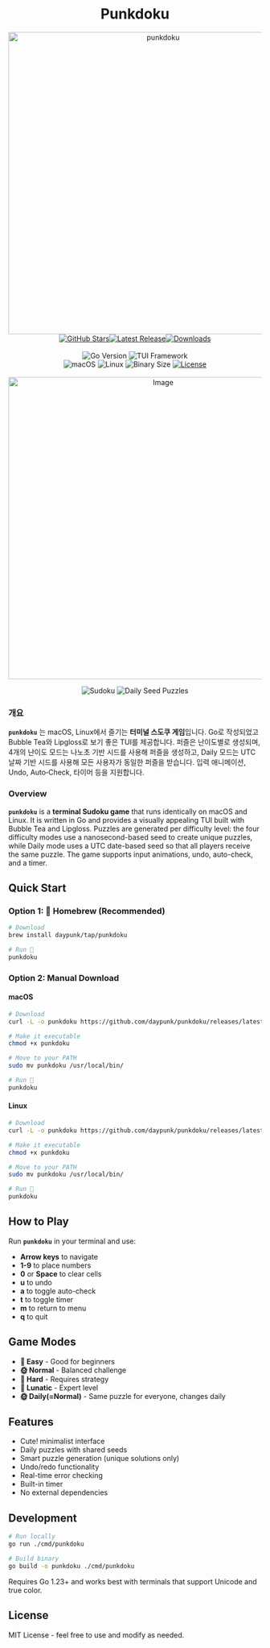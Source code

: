 <h1 align="center">Punkdoku</h1>

<div align="center">
  <img src="https://github.com/user-attachments/assets/8bb7cf23-51b1-4db6-86f8-ef8c96bf6661" width="600" alt="punkdoku">
</div>

<div align="center">
  <!-- Repo Stats -->
  <a href="https://github.com/daypunk/punkdoku/stargazers"><img src="https://img.shields.io/github/stars/daypunk/punkdoku?style=plastic&logo=apachespark&label=Stars&logoColor=FFD700&labelColor=222&color=FFD700" alt="GitHub Stars"/></a><a href="https://github.com/daypunk/punkdoku/releases/latest"><img src="https://img.shields.io/github/v/release/daypunk/punkdoku?style=plastic&logo=github&logoColor=white&label=Release&labelColor=222&color=ccc" alt="Latest Release"/></a><a href="https://github.com/daypunk/punkdoku/releases"><img src="https://img.shields.io/github/downloads/daypunk/punkdoku/total?style=plastic&logo=github&logoColor=white&label=Downloads&labelColor=222&color=ccc" alt="Downloads"/></a>
</div>
<br>

<div align="center">
  <!-- Tech Stack -->
  <img src="https://img.shields.io/badge/Go-1.23+-66E3FF?style=plastic&logo=go&labelColor=FFF" alt="Go Version"/>
  <img src="https://img.shields.io/badge/TUI-Bubble%20Tea-FFB3C7?style=plastic&logo=ntfy&labelColor=FFF&logoColor=FF79C6" alt="TUI Framework"/>
</div>


<div align="center">
  <img src="https://img.shields.io/badge/macOS-ccc?style=plastic&logo=apple&labelColor=fff&logoColor=black" alt="macOS"/>
  <img src="https://img.shields.io/badge/Linux-ccc?style=plastic&logo=linux&labelColor=fff&logoColor=black" alt="Linux"/>
  <img src="https://img.shields.io/badge/Binary-4.8MB-ccc?style=plastic&labelColor=fff" alt="Binary Size"/>
  <a href="https://opensource.org/licenses/MIT">
    <img src="https://img.shields.io/badge/License-MIT-ccc?style=plastic&&labelColor=fff&logoColor=white" alt="License"/>
  </a>
</div>
<br>

<div align="center">
  <img width="600" alt="Image" src="https://github.com/user-attachments/assets/304f1911-3ec1-4311-9892-e7c5fb0d6f89" />
</div>

<p align="center">
  <img src="https://img.shields.io/badge/🧩-Sudoku-ccc?style=plastic&labelColor=fff" alt="Sudoku"/>
  <img src="https://img.shields.io/badge/📅-Daily%20Seed%20Puzzles-ccc?style=plastic&labelColor=fff" alt="Daily Seed Puzzles"/>
</p>

### 개요
**`punkdoku`** 는 macOS, Linux에서 즐기는 **터미널 스도쿠 게임**입니다. Go로 작성되었고 Bubble Tea와 Lipgloss로 보기 좋은 TUI를 제공합니다. 퍼즐은 난이도별로 생성되며, 4개의 난이도 모드는 나노초 기반 시드를 사용해 퍼즐을 생성하고, Daily 모드는 UTC 날짜 기반 시드를 사용해 모든 사용자가 동일한 퍼즐을 받습니다. 입력 애니메이션, Undo, Auto‑Check, 타이머 등을 지원합니다.

### Overview
**`punkdoku`** is a **terminal Sudoku game** that runs identically on macOS and Linux. It is written in Go and provides a visually appealing TUI built with Bubble Tea and Lipgloss. Puzzles are generated per difficulty level: the four difficulty modes use a nanosecond-based seed to create unique puzzles, while Daily mode uses a UTC date-based seed so that all players receive the same puzzle. The game supports input animations, undo, auto-check, and a timer.

## Quick Start

### Option 1: 🍺 Homebrew (Recommended)
```bash
# Download
brew install daypunk/tap/punkdoku

# Run 🚀
punkdoku
```

### Option 2: Manual Download

#### macOS
```bash
# Download
curl -L -o punkdoku https://github.com/daypunk/punkdoku/releases/latest/download/punkdoku-macos-$(uname -m | sed 's/x86_64/amd64/')

# Make it executable
chmod +x punkdoku

# Move to your PATH
sudo mv punkdoku /usr/local/bin/

# Run 🚀
punkdoku
```

#### Linux
```bash
# Download
curl -L -o punkdoku https://github.com/daypunk/punkdoku/releases/latest/download/punkdoku-linux

# Make it executable
chmod +x punkdoku

# Move to your PATH
sudo mv punkdoku /usr/local/bin/

# Run 🚀
punkdoku
```

## How to Play

Run **`punkdoku`** in your terminal and use:
- **Arrow keys** to navigate
- **1-9** to place numbers
- **0** or **Space** to clear cells
- **u** to undo
- **a** to toggle auto-check
- **t** to toggle timer
- **m** to return to menu
- **q** to quit

## Game Modes

- **🍼 Easy** - Good for beginners
- **🌞 Normal** - Balanced challenge
- **🌚 Hard** - Requires strategy
- **🥀 Lunatic** - Expert level
- **🌞 Daily(=Normal)** - Same puzzle for everyone, changes daily

## Features

- Cute! minimalist interface
- Daily puzzles with shared seeds
- Smart puzzle generation (unique solutions only)
- Undo/redo functionality
- Real-time error checking
- Built-in timer
- No external dependencies

## Development

```bash
# Run locally
go run ./cmd/punkdoku

# Build binary
go build -o punkdoku ./cmd/punkdoku
```

Requires Go 1.23+ and works best with terminals that support Unicode and true color.

## License

MIT License - feel free to use and modify as needed.
